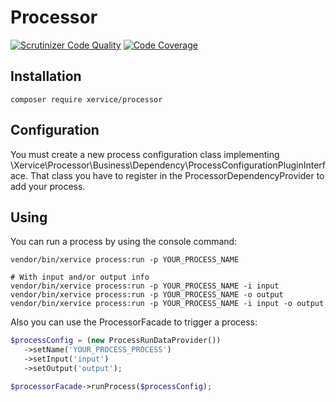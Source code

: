 Processor
=====================

[![Scrutinizer Code Quality](https://scrutinizer-ci.com/g/xervice/processor/badges/quality-score.png?b=master)](https://scrutinizer-ci.com/g/xervice/processor/?branch=master)
[![Code Coverage](https://scrutinizer-ci.com/g/xervice/processor/badges/coverage.png?b=master)](https://scrutinizer-ci.com/g/xervice/processor/?branch=master)

Installation
-----------------
```
composer require xervice/processor
```

Configuration
-----------------
You must create a new process configuration class implementing \Xervice\Processor\Business\Dependency\ProcessConfigurationPluginInterface.
That class you have to register in the ProcessorDependencyProvider to add your process.

Using
-----------------
You can run a process by using the console command:  

```
vendor/bin/xervice process:run -p YOUR_PROCESS_NAME

# With input and/or output info
vendor/bin/xervice process:run -p YOUR_PROCESS_NAME -i input
vendor/bin/xervice process:run -p YOUR_PROCESS_NAME -o output
vendor/bin/xervice process:run -p YOUR_PROCESS_NAME -i input -o output
```

Also you can use the ProcessorFacade to trigger a process:
```php
$processConfig = (new ProcessRunDataProvider())
   ->setName('YOUR_PROCESS_PROCESS')
   ->setInput('input')
   ->setOutput('output');

$processorFacade->runProcess($processConfig);
```